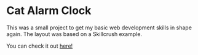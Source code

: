 # Cat Alarm Clock

This was a small project to get my basic web development skills in shape again. The layout was based on a Skillcrush example.

You can check it out [here!](https://lucasturtle.github.io/cat-alarm/)
